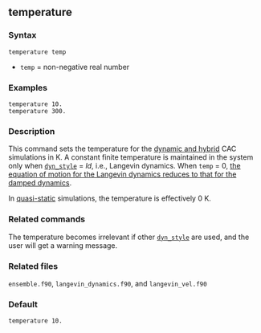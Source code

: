 ## temperature

### Syntax

	temperature temp

* `temp` = non-negative real number

### Examples

	temperature 10.
	temperature 300.

### Description

This command sets the temperature for the [dynamic and hybrid](simulator.md) CAC simulations in K. A constant finite temperature is maintained in the system only when [`dyn_style`](dynamics.md) = _ld_, i.e., Langevin dynamics. When `temp` = 0, [the equation of motion for the Langevin dynamics reduces to that for the damped dynamics](dynamics.md).

In [quasi-static](minimize.md) simulations, the temperature is effectively 0 K.

### Related commands

The temperature becomes irrelevant if other [`dyn_style`](dynamics.md) are used, and the user will get a warning message.

### Related files

`ensemble.f90`, `langevin_dynamics.f90`, and `langevin_vel.f90`

### Default

	temperature 10.
